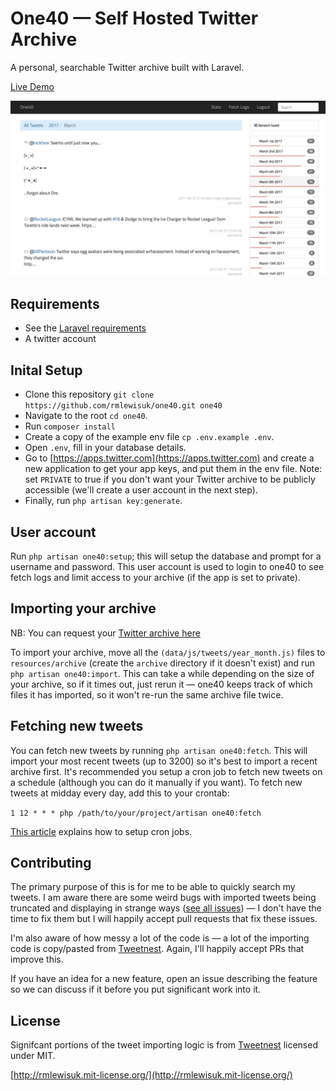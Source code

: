# One40 — Self Hosted Twitter Archive

A personal, searchable Twitter archive built with Laravel.

[Live Demo](http://tweets.rbbl.ws)

![](screenshot.jpg)

## Requirements

- See the [Laravel requirements](https://laravel.com/docs/5.4#server-requirements)
- A twitter account

## Inital Setup

- Clone this repository `git clone https://github.com/rmlewisuk/one40.git one40`
- Navigate to the root `cd one40`. 
- Run `composer install`
- Create a copy of the example env file `cp .env.example .env`. 
- Open `.env`, fill in your database details. 
- Go to [https://apps.twitter.com](https://apps.twitter.com) and create a new application to get your app keys, and put them in the env file. Note: set `PRIVATE` to true if you don't want your Twitter archive to be publicly accessible (we'll create a user account in the next step). 
- Finally, run `php artisan key:generate`.

## User account

Run `php artisan one40:setup`; this will setup the database and prompt for a username and password. This user account is used to login to one40 to see fetch logs and limit access to your archive (if the app is set to private).

## Importing your archive

NB: You can request your [Twitter archive here](https://support.twitter.com/articles/20170160)

To import your archive, move all the `(data/js/tweets/year_month.js)` files to `resources/archive` (create the `archive` directory if it doesn't exist) and run `php artisan one40:import`. This can take a while depending on the size of your archive, so if it times out, just rerun it — one40 keeps track of which files it has imported, so it won't re-run the same archive file twice.

## Fetching new tweets

You can fetch new tweets by running `php artisan one40:fetch`. This will import your most recent tweets (up to 3200) so it's best to import a recent archive first. It's recommended you setup a cron job to fetch new tweets on a schedule (although you can do it manually if you want). To fetch new tweets at midday every day, add this to your crontab:

`1 12 * * * php /path/to/your/project/artisan one40:fetch`

[This article](https://www.digitalocean.com/community/tutorials/how-to-use-cron-to-automate-tasks-on-a-vps) explains how to setup cron jobs.

## Contributing

The primary purpose of this is for me to be able to quickly search my tweets. I am aware there are some weird bugs with imported tweets being truncated and displaying in strange ways ([see all issues](https://github.com/rmlewisuk/one40/issues)) — I don't have the time to fix them but I will happily accept pull requests that fix these issues.

I'm also aware of how messy a lot of the code is — a lot of the importing code is copy/pasted from [Tweetnest](https://github.com/graulund/tweetnest). Again, I'll happily accept PRs that improve this.

If you have an idea for a new feature, open an issue describing the feature so we can discuss if it before you put significant work into it.

## License

Signifcant portions of the tweet importing logic is from [Tweetnest](https://github.com/graulund/tweetnest/blob/master/LICENSE.txt) licensed under MIT.

[http://rmlewisuk.mit-license.org/](http://rmlewisuk.mit-license.org/)